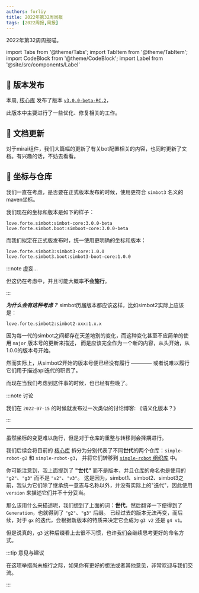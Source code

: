 ```yaml
---
authors: forliy
title: 2022年第32周周报
tags: [2022周报,周报]
---
```



2022年第32周周报喵。

<!--truncate-->

import Tabs from '@theme/Tabs';
import TabItem from '@theme/TabItem';
import CodeBlock from '@theme/CodeBlock';
import Label from '@site/src/components/Label'


## 🚀 版本发布

本周, [核心库][core-repo] 发布了版本 [`v3.0.0-beta-RC.2`](https://github.com/simple-robot/simpler-robot/releases/tag/v3.0.0-beta-RC.2)，


此版本中主要进行了一些优化、修复相关的工作。

## 📕 文档更新

对于mirai组件，我们大篇幅的更新了有关bot配置相关的内容，也同时更新了文档。有兴趣的话，不妨去看看。

## 🎯 坐标与仓库

我们一直在考虑，是否要在正式版本发布的时候，使用更符合 `simbot3` 名义的maven坐标。

我们现在的坐标和版本是如下的样子：

```
love.forte.simbot:simbot-core:3.0.0-beta
love.forte.simbot.boot:simboot-core:3.0.0-beta
```

而我们拟定在正式版发布时，统一使用更明确的坐标和版本：

```
love.forte.simbot3:simbot3-core:1.0.0
love.forte.simbot3.boot:simbot3-boot-core:1.0.0
```

:::note 虚妄...

但这仍在考虑中，并且可能大概率**不会施行**。

:::

**_为什么会有这种考虑？_** simbot历届版本都应该这样，比如simbot2实际上应该是：

```
love.forte.simbot2:simbot2-xxx:1.x.x
```

因为每一代的simbot之间都存在天差地别的变化，而这种变化甚至不应简单的使用 `major` 版本号的更新来描述，
而是应该完全作为一个新的内容，从头开始，从1.0.0的版本号开始。

然而实际上，从simbot2开始的版本号便已经没有履行 ———— 或者说难以履行它们用于描述api迭代的职责了。

而现在当我们考虑到这件事的时候，也已经有些晚了。

:::note 讨论

我们在 `2022-07-15` 的时候就发布过一次类似的讨论博客: 《语义化版本？》

:::

<hr />

虽然坐标的变更难以施行，但是对于仓库的重整与转移则会择期进行。

我们后续会将目前的 [核心库][core-repo] 拆分为分别代表了不同**世代**的两个仓库：`simple-robot-g2` 和 `simple-robot-g3`，
并将它们转移到 [`simple-robot` 组织库](http://github.com/simple-robot) 中。

你可能注意到，我上面提到了 **"世代"** 而不是版本，并且仓库的命名也是使用的 `"g2"`、`"g3"` 而不是 `"v2"`、`"v3"`。
这是因为，simbot1、simbot2、simbot3之前，我认为它们除了继承统一意志与名称以外，并没有实际上的"迭代"，因此使用 `version` 来描述它们并不十分妥当。

那么该用什么来描述呢，我们想到了上面的词：**世代**，然后翻译一下便得到了 `Generation`，也就得到了 `"g2"`、`"g3"` 后缀。
已经过去的版本无法再变，而后续，对于 `gx` 的迭代，会根据新版本的特质来决定它会成为 `g3 v2` 还是 `g4 v1`。

但是说真的，`g3` 这种后缀看上去很不习惯，也许我们会继续思考更好的命名方式。

:::tip 意见与建议 

在这项举措尚未施行之际，如果你有更好的想法或者其他意见，非常欢迎与我们交流。

:::

[core-repo]: https://github.com/simple-robot/simpler-robot
